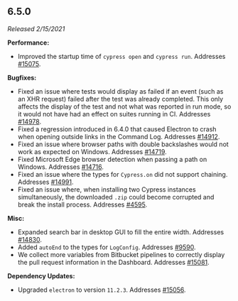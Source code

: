 ## 6.5.0

_Released 2/15/2021_

**Performance:**

- Improved the startup time of `cypress open` and `cypress run`. Addresses [#15075](https://github.com/cypress-io/cypress/issues/15075).

**Bugfixes:**

- Fixed an issue where tests would display as failed if an event (such as an XHR request) failed after the test was already completed. This only affects the display of the test and not what was reported in run mode, so it would not have had an effect on suites running in CI. Addresses [#14978](https://github.com/cypress-io/cypress/issues/14978).
- Fixed a regression introduced in 6.4.0 that caused Electron to crash when opening outside links in the Command Log. Addresses [#14912](https://github.com/cypress-io/cypress/issues/14912).
- Fixed an issue where browser paths with double backslashes would not work as expected on Windows. Addresses [#14719](https://github.com/cypress-io/cypress/issues/14719).
- Fixed Microsoft Edge browser detection when passing a path on Windows. Addresses [#14716](https://github.com/cypress-io/cypress/issues/14716).
- Fixed an issue where the types for `Cypress.on` did not support chaining. Addresses [#14991](https://github.com/cypress-io/cypress/issues/14991).
- Fixed an issue where, when installing two Cypress instances simultaneously, the downloaded `.zip` could become corrupted and break the install process. Addresses [#4595](https://github.com/cypress-io/cypress/issues/4595).

**Misc:**

- Expanded search bar in desktop GUI to fill the entire width. Addresses [#14830](https://github.com/cypress-io/cypress/issues/14830).
- Added `autoEnd` to the types for `LogConfig`. Addresses [#9590](https://github.com/cypress-io/cypress/issues/9590).
- We collect more variables from Bitbucket pipelines to correctly display the pull request information in the Dashboard. Addresses [#15081](https://github.com/cypress-io/cypress/issues/15081).

**Dependency Updates:**

- Upgraded `electron` to version `11.2.3`. Addresses [#15056](https://github.com/cypress-io/cypress/issues/15056).
